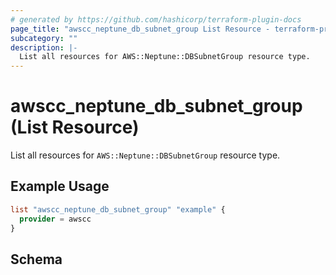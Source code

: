 ```yaml
---
# generated by https://github.com/hashicorp/terraform-plugin-docs
page_title: "awscc_neptune_db_subnet_group List Resource - terraform-provider-awscc"
subcategory: ""
description: |-
  List all resources for AWS::Neptune::DBSubnetGroup resource type.
---
```


# awscc_neptune_db_subnet_group (List Resource)

List all resources for `AWS::Neptune::DBSubnetGroup` resource type.

## Example Usage

```terraform
list "awscc_neptune_db_subnet_group" "example" {
  provider = awscc
}
```

<!-- schema generated by tfplugindocs -->
## Schema
